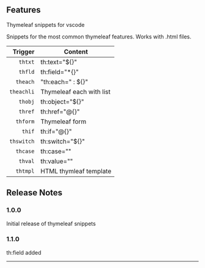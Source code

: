 ## Features

Thymeleaf snippets for vscode

Snippets for the most common thymeleaf features. Works with .html files.

| Trigger  | Content |
| -------: | ------- |
| `thtxt`   | th:text="${}" |
| `thfld`   | th:field="*{}" |
| `theach`   |"th:each=" : ${}" |
| `theachli`  | Thymeleaf each with list |
| `thobj`  | th:object="${}" |
| `thref`  | th:href="@{}" |
| `thform`  | Thymeleaf form |
| `thif`   | th:if="@{}" |
| `thswitch`  | th:switch="${}" |
| `thcase`  | th:case="" |
| `thval`  | th:value="" |
| `thtmpl`  | HTML thymleaf template |

## Release Notes

### 1.0.0

Initial release of thymeleaf snippets

### 1.1.0

th:field added

-----------------------------------------------------------------------------------------------------------
